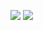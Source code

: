 ![](https://github-readme-stats.vercel.app/api?username=AkiraMiyakoda&count_private=true&show_icons=true) ![](https://github-readme-stats.vercel.app/api/top-langs/?username=AkiraMiyakoda&layout=compact)  

<!--
**AkiraMiyakoda/AkiraMiyakoda** is a ✨ _special_ ✨ repository because its `README.md` (this file) appears on your GitHub profile.

Here are some ideas to get you started:

- 🔭 I’m currently working on ...
- 🌱 I’m currently learning ...
- 👯 I’m looking to collaborate on ...
- 🤔 I’m looking for help with ...
- 💬 Ask me about ...
- 📫 How to reach me: ...
- 😄 Pronouns: ...
- ⚡ Fun fact: ...
-->
